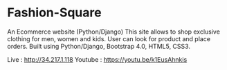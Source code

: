 # Fashion-Square
An Ecommerce website (Python/Django)
This site allows to shop exclusive clothing for men, women and kids. User can look for product and place orders.
Built using Python/Django, Bootstrap 4.0, HTML5, CSS3.

Live : http://34.217.1.118
Youtube : https://youtu.be/k1EusAhnkis

